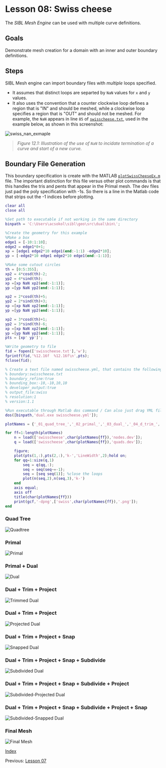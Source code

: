 # Lesson 08: Swiss cheese

The *SIBL Mesh Engine* can be used with multiple curve definitions.

## Goals

Demonstrate mesh creation for a domain with an inner and outer boundary definitions.

## Steps

SIBL Mesh engine can import boundary files with *multiple* loops specified. 

* It assumes that distinct loops are separted by `NaN` values for `x` and `y` values. 
* It also uses the convention that a counter clockwise loop defines a region that is "IN" and should be meshed, while a clockwise loop specifies a region that is "OUT" and should not be meshed.  For example, the `NaN` appears in line `85` of [`swisscheese.txt`](swisscheese.txt), used in the example below, as shown in this screenshot:

![swiss_nan_exmaple](fig/swiss_nan_exmaple.png)
> *Figure 12.1: Illustration of the use of `NaN` to incidate termination of a curve and start of a new curve.*

## Boundary File Generation

This boundary specification is create with the MATLAB [`plotSwissCheeseEx.m`](plotSwissCheeseEx.m) file. The important distinction for this file versus other plot commands is that this handles the tris and pents that appear in the Primal mesh. The dev files just pad the poly specification with -1s. So there is a line in the Matlab code that strips out the -1 indices before plotting.

```Matlab
clear all
close all

%Set path to executable if not working in the same directory
binpath = 'C:\Users\acsokol\sibl\geo\src\dual\bin\';

%Create the geometry for this example    
%Make a box 
edge1 = [-10:1:10];
edge2 = edge1*0+1;
xp = [edge1 edge2*10 edge1(end:-1:1) -edge2*10];
yp = [-edge2*10 edge1 edge2*10 edge1(end:-1:1)];

%Make some cutout circles
th = [0:5:355];
xp2 = 4*cosd(th)-2;
yp2 = 4*sind(th);
xp =[xp NaN xp2(end:-1:1)];
yp =[yp NaN yp2(end:-1:1)];

xp2 = 2*cosd(th)+5;
yp2 = 2*sind(th)+3;
xp =[xp NaN xp2(end:-1:1)];
yp =[yp NaN yp2(end:-1:1)];

xp2 = 3*cosd(th)+1;
yp2 = 3*sind(th)-6;
xp =[xp NaN xp2(end:-1:1)];
yp =[yp NaN yp2(end:-1:1)];
pts = [xp' yp']';

%Write geometry to file
fid = fopen(['swisscheese.txt'],'w');
fprintf(fid,'%12.16f  %12.16f\n',pts);
fclose(fid);

% Create a text file named swisscheese.yml, that contains the following lines or run executable with no args to get a template yml file
% boundary:swisscheese.txt
% boundary_refine:true
% bounding_box:-10,-10,10,10
% developer_output:true
% output_file:swiss
% resolution:1
% version:1.1

%Run executable through Matlab dos command / Can also just drag YML file onto executable or run from command prompt
dos([binpath,'dual.exe swisscheese.yml']);

plotNames = {'_01_quad_tree_','_02_primal_','_03_dual_','_04_d_trim_','_05_dt_project_','_06_dtp_snap_','_07_dtps_subdivide_','_08_dtpss_project_','_09_dtpssp_snap_','_10_mesh_'};

for ff=1:length(plotNames)
    n = load(['swisscheese',char(plotNames{ff}),'nodes.dev']);
    q = load(['swisscheese',char(plotNames{ff}),'quads.dev']);

    figure;
    plot(pts(1,:),pts(2,:),'k-','LineWidth',2);hold on;
    for qq=1:size(q,1)
        seq = q(qq,:);
        seq = seq(seq~=-1);
        seq = [seq seq(1)]; %close the loops
        plot(n(seq,2),n(seq,3),'k-')
    end
    axis equal;
    axis off
    title(char(plotNames{ff}))
    print(gcf,'-dpng',['swiss',char(plotNames{ff}),'.png']);
end
```


### Quad Tree

![Quadtree](fig/swiss_01_quad_tree_.png)

### Primal

![Primal](fig/swiss_02_primal_.png)

### Primal + Dual

![Dual](fig/swiss_03_dual_.png)

### Dual + Trim + Project

![Trimmed Dual](fig/swiss_04_d_trim_.png)

### Dual + Trim + Project 

![Projected Dual](fig/swiss_05_dt_project_.png)

### Dual + Trim + Project + Snap 

![Snapped Dual](fig/swiss_06_dtp_snap_.png)

### Dual + Trim + Project + Snap + Subdivide 

![Subdivided Dual](fig/swiss_07_dtps_subdivide_.png)

### Dual + Trim + Project + Snap + Subdivide + Project

![Subdivided-Projected Dual](fig/swiss_08_dtpss_project_.png)

### Dual + Trim + Project + Snap + Subdivide + Project + Snap

![Subdivided-Snapped Dual](fig/swiss_09_dtpssp_snap_.png)

### Final Mesh

![Final Mesh](fig/swiss_10_mesh_.png)

[Index](README.md)

Previous: [Lesson 07](lesson_07.md)
